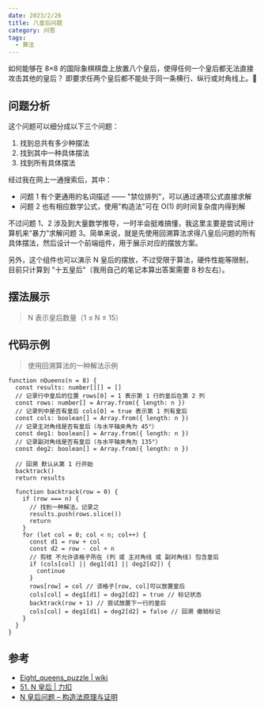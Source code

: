 ```yaml
---
date: 2023/2/26
title: 八皇后问题
category: 问答
tags:
  - 算法
---
```


如何能够在 8×8 的国际象棋棋盘上放置八个皇后，使得任何一个皇后都无法直接攻击其他的皇后？
即要求任两个皇后都不能处于同一条横行、纵行或对角线上。🤔

## 问题分析

这个问题可以细分成以下三个问题：

1. 找到总共有多少种摆法
2. 找到其中一种具体摆法
3. 找到所有具体摆法

经过我在网上一通搜索后，其中：

- 问题 1 有个更通用的名词描述 —— "禁位排列"，可以通过通项公式直接求解
- 问题 2 也有相应数学公式，使用"构造法"可在 O(1) 的时间复杂度内得到解

不过问题 1、2 涉及到大量数学推导，一时半会挺难搞懂，我这里主要是尝试用计算机来“暴力”求解问题 3。简单来说，就是先使用回溯算法求得八皇后问题的所有具体摆法，然后设计一个前端组件，用于展示对应的摆放方案。

另外，这个组件也可以演示 N 皇后的摆放，不过受限于算法，硬件性能等限制，目前只计算到 "十五皇后"（我用自己的笔记本算出答案需要 8 秒左右）。

## 摆法展示

> N 表示皇后数量（1 ≤ N ≤ 15）

<script setup>import C from '@/demos/n-queens'</script>

<ClientOnly><C /></ClientOnly>

## 代码示例

> 使用回溯算法的一种解法示例

```ts:line-numbers
function nQueens(n = 8) {
  const results: number[][] = []
  // 记录行中皇后的位置 rows[0] = 1 表示第 1 行的皇后在第 2 列
  const rows: number[] = Array.from({ length: n })
  // 记录列中是否有皇后 cols[0] = true 表示第 1 列有皇后
  const cols: boolean[] = Array.from({ length: n })
  // 记录主对角线是否有皇后（与水平轴夹角为 45°）
  const deg1: boolean[] = Array.from({ length: n })
  // 记录副对角线是否有皇后（与水平轴夹角为 135°）
  const deg2: boolean[] = Array.from({ length: n })

  // 回溯 默认从第 1 行开始
  backtrack()
  return results

  function backtrack(row = 0) {
    if (row === n) {
      // 找到一种解法，记录之
      results.push(rows.slice())
      return
    }
    for (let col = 0; col < n; col++) {
      const d1 = row + col
      const d2 = row - col + n
      // 剪枝 不允许该格子所在 (列 或 主对角线 或 副对角线) 包含皇后
      if (cols[col] || deg1[d1] || deg2[d2]) {
        continue
      }
      rows[row] = col // 该格子[row, col]可以放置皇后
      cols[col] = deg1[d1] = deg2[d2] = true // 标记状态
      backtrack(row + 1) // 尝试放置下一行的皇后
      cols[col] = deg1[d1] = deg2[d2] = false // 回溯 撤销标记
    }
  }
}
```

## 参考

- [Eight_queens_puzzle | wiki](https://en.wikipedia.org/wiki/Eight_queens_puzzle)
- [51. N 皇后 | 力扣](https://leetcode.cn/problems/n-queens/solution/)
- [N 皇后问题 – 构造法原理与证明](https://exp-blog.com/algorithm/n-huang-hou-wen-ti/)

